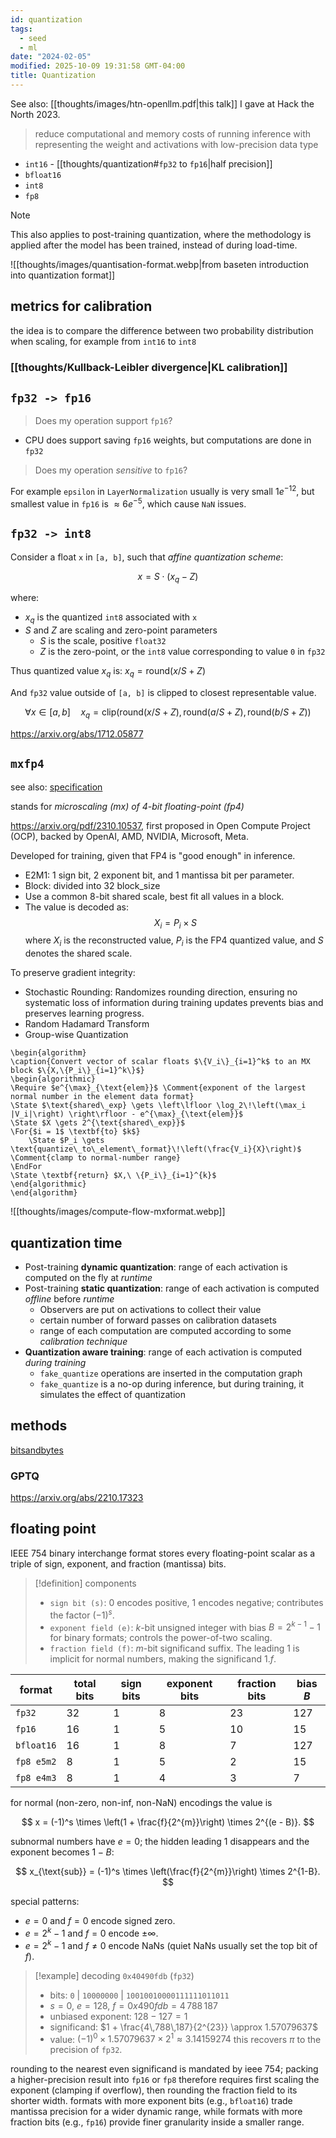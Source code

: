 ```yaml
---
id: quantization
tags:
  - seed
  - ml
date: "2024-02-05"
modified: 2025-10-09 19:31:58 GMT-04:00
title: Quantization
---
```


See also: [[thoughts/images/htn-openllm.pdf|this talk]] I gave at Hack the North 2023.

> reduce computational and memory costs of running inference with representing the weight and activations with low-precision data type

- `int16` - [[thoughts/quantization#`fp32` to `fp16`|half precision]]
- `bfloat16`
- `int8`
- `fp8`

> [!note]
> This also applies to post-training quantization, where the methodology is applied after the model has been trained, instead of during load-time.

![[thoughts/images/quantisation-format.webp|from baseten introduction into quantization format]]

## metrics for calibration

the idea is to compare the difference between two probability distribution when scaling, for example from `int16` to `int8`

### [[thoughts/Kullback-Leibler divergence|KL calibration]]

## `fp32 -> fp16`

> Does my operation support `fp16`?

- CPU does support saving `fp16` weights, but computations are done in `fp32`

> Does my operation _sensitive_ to `fp16`?

For example `epsilon` in `LayerNormalization` usually is very small $1e^{-12}$, but smallest value in `fp16` is $\approx 6e^{-5}$, which cause `NaN` issues.

## `fp32 -> int8`

Consider a float `x` in `[a, b]`, such that _affine quantization scheme_:

$$
x = S \cdot (x_q - Z)
$$

where:

- $x_q$ is the quantized `int8` associated with `x`
- $S$ and $Z$ are scaling and zero-point parameters
  - $S$ is the scale, positive `float32`
  - $Z$ is the zero-point, or the `int8` value corresponding to value `0` in `fp32`

Thus quantized value $x_q$ is: $x_q = \text{round}(x / S + Z)$

And `fp32` value outside of `[a, b]` is clipped to closest representable value.

$$
\forall x \in [a, b] \quad x_q = \text{clip}(\text{round}(x/S + Z), \text{round}(a/S + Z), \text{round}(b/S + Z))
$$

https://arxiv.org/abs/1712.05877

## `mxfp4`

see also: [specification](https://www.opencompute.org/documents/ocp-microscaling-formats-mx-v1-0-spec-final-pdf)

stands for _microscaling (mx) of 4-bit floating-point (fp4)_

https://arxiv.org/pdf/2310.10537, first proposed in Open Compute Project (OCP), backed by OpenAI, AMD, NVIDIA, Microsoft, Meta.

Developed for training, given that FP4 is "good enough" in inference.

- E2M1: 1 sign bit, 2 exponent bit, and 1 mantissa bit per parameter.
- Block: divided into 32 block_size
- Use a common 8-bit shared scale, best fit all values in a block.
- The value is decoded as:
  $$
  X_i = P_i \times S
  $$
  where $X_i$ is the reconstructed value, $P_i$ is the FP4 quantized value, and $S$ denotes the shared scale.

To preserve gradient integrity:

- Stochastic Rounding: Randomizes rounding direction, ensuring no systematic loss of information during training updates prevents bias and preserves learning progress.
- Random Hadamard Transform
- Group-wise Quantization

```pseudo
\begin{algorithm}
\caption{Convert vector of scalar floats $\{V_i\}_{i=1}^k$ to an MX block $\{X,\{P_i\}_{i=1}^k\}$}
\begin{algorithmic}
\Require $e^{\max}_{\text{elem}}$ \Comment{exponent of the largest normal number in the element data format}
\State $\text{shared\_exp} \gets \left\lfloor \log_2\!\left(\max_i |V_i|\right) \right\rfloor - e^{\max}_{\text{elem}}$
\State $X \gets 2^{\text{shared\_exp}}$
\For{$i = 1$ \textbf{to} $k$}
    \State $P_i \gets \text{quantize\_to\_element\_format}\!\left(\frac{V_i}{X}\right)$ \Comment{clamp to normal-number range}
\EndFor
\State \textbf{return} $X,\ \{P_i\}_{i=1}^{k}$
\end{algorithmic}
\end{algorithm}
```

![[thoughts/images/compute-flow-mxformat.webp]]

## quantization time

- Post-training **dynamic quantization**: range of each activation is computed on the fly at _runtime_
- Post-training **static quantization**: range of each activation is computed _offline_ before _runtime_
  - Observers are put on activations to collect their value
  - certain number of forward passes on calibration datasets
  - range of each computation are computed according to some _calibration technique_
- **Quantization aware training**: range of each activation is computed _during training_
  - `fake_quantize` operations are inserted in the computation graph
  - `fake_quantize` is a no-op during inference, but during training, it simulates the effect of quantization

## methods

[bitsandbytes](https://github.com/TimDettmers/bitsandbytes) 

### GPTQ

https://arxiv.org/abs/2210.17323

## floating point

IEEE 754 binary interchange format stores every floating-point scalar as a triple of sign, exponent, and fraction (mantissa) bits.

> [!definition] components
>
> - `sign bit (s)`: 0 encodes positive, 1 encodes negative; contributes the factor $(-1)^s$.
> - `exponent field (e)`: $k$-bit unsigned integer with bias $B = 2^{k-1}-1$ for binary formats; controls the power-of-two scaling.
> - `fraction field (f)`: $m$-bit significand suffix. The leading 1 is implicit for normal numbers, making the significand $1.f$.

| format     | total bits | sign bits | exponent bits | fraction bits | bias $B$ |
| ---------- | ---------- | --------- | ------------- | ------------- | -------- |
| `fp32`     | 32         | 1         | 8             | 23            | 127      |
| `fp16`     | 16         | 1         | 5             | 10            | 15       |
| `bfloat16` | 16         | 1         | 8             | 7             | 127      |
| `fp8 e5m2` | 8          | 1         | 5             | 2             | 15       |
| `fp8 e4m3` | 8          | 1         | 4             | 3             | 7        |

for normal (non-zero, non-inf, non-NaN) encodings the value is

$$
x = (-1)^s \times \left(1 + \frac{f}{2^{m}}\right) \times 2^{(e - B)}.
$$

subnormal numbers have $e = 0$; the hidden leading 1 disappears and the exponent becomes $1-B$:

$$
x_{\text{sub}} = (-1)^s \times \left(\frac{f}{2^{m}}\right) \times 2^{1-B}.
$$

special patterns:

- $e = 0$ and $f = 0$ encode signed zero.
- $e = 2^k - 1$ and $f = 0$ encode $\pm \infty$.
- $e = 2^k - 1$ and $f \neq 0$ encode NaNs (quiet NaNs usually set the top bit of $f$).

> [!example] decoding `0x40490fdb` (`fp32`)
>
> - bits: `0` | `10000000` | `10010010000111111011011`
> - $s = 0$, $e = 128$, $f = 0x490fdb = 4\,788\,187$
> - unbiased exponent: $128 - 127 = 1$
> - significand: $1 + \frac{4\,788\,187}{2^{23}} \approx 1.57079637$
> - value: $(-1)^0 \times 1.57079637 \times 2^1 \approx 3.14159274$
>   this recovers $\pi$ to the precision of `fp32`.

rounding to the nearest even significand is mandated by ieee 754; packing a higher-precision result into `fp16` or `fp8` therefore requires first scaling the exponent (clamping if overflow), then rounding the fraction field to its shorter width. formats with more exponent bits (e.g., `bfloat16`) trade mantissa precision for a wider dynamic range, while formats with more fraction bits (e.g., `fp16`) provide finer granularity inside a smaller range.
